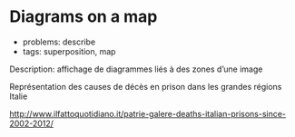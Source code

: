# Diagrams on a map

* problems: describe
* tags: superposition, map

Description: affichage de diagrammes liés à des zones d’une image

Représentation des causes de décès en prison dans les grandes régions Italie

http://www.ilfattoquotidiano.it/patrie-galere-deaths-italian-prisons-since-2002-2012/